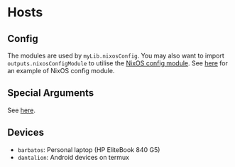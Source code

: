 # Hosts

## Config

The modules are used by `myLib.nixosConfig`. You may also want to import `outputs.nixosConfigModule`
to utilise the [NixOS config module](../config/README.md#nixos-config-module). See
[here](./barbatos/default.nix) for an example of NixOS config module.

## Special Arguments

See [here](../config/README.md#special-arguments).

## Devices

- `barbatos`: Personal laptop (HP EliteBook 840 G5)
- `dantalion`: Android devices on termux
